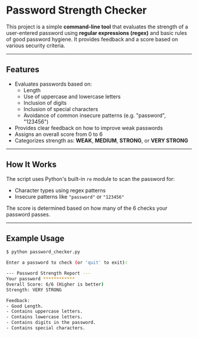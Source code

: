 # Password Strength Checker

This project is a simple **command-line tool** that evaluates the strength of a user-entered password using **regular expressions (regex)** and basic rules of good password hygiene. It provides feedback and a score based on various security criteria.

---

## Features

- Evaluates passwords based on:
  - Length
  - Use of uppercase and lowercase letters
  - Inclusion of digits
  - Inclusion of special characters
  - Avoidance of common insecure patterns (e.g. "password", "123456")
- Provides clear feedback on how to improve weak passwords
- Assigns an overall score from 0 to 6
- Categorizes strength as: **WEAK**, **MEDIUM**, **STRONG**, or **VERY STRONG**

---

## How It Works

The script uses Python's built-in `re` module to scan the password for:
- Character types using regex patterns
- Insecure patterns like `"password"` or `"123456"`

The score is determined based on how many of the 6 checks your password passes.

---

## Example Usage

```bash
$ python password_checker.py

Enter a password to check (or 'quit' to exit): 

--- Password Strength Report ---
Your password ************
Overall Score: 6/6 (Higher is better)
Strength: VERY STRONG

Feedback:
- Good Length.
- Contains uppercase letters.
- Contains lowercase letters.
- Contains digits in the password.
- Contains special characters.
